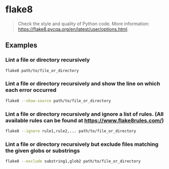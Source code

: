 # flake8

> Check the style and quality of Python code. More information: <https://flake8.pycqa.org/en/latest/user/options.html>.

## Examples

### Lint a file or directory recursively

```bash
flake8 path/to/file_or_directory
```

### Lint a file or directory recursively and show the line on which each error occurred

```bash
flake8 --show-source path/to/file_or_directory
```

### Lint a file or directory recursively and ignore a list of rules. (All available rules can be found at <https://www.flake8rules.com/>)

```bash
flake8 --ignore rule1,rule2,... path/to/file_or_directory
```

### Lint a file or directory recursively but exclude files matching the given globs or substrings

```bash
flake8 --exclude substring1,glob2 path/to/file_or_directory
```
